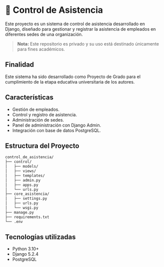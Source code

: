 # 🚀 Control de Asistencia

Este proyecto es un sistema de control de asistencia desarrollado en Django, diseñado para gestionar y registrar la asistencia de empleados en diferentes sedes de una organización.

> **Nota:** Este repositorio es privado y su uso está destinado únicamente para fines académicos.

## Finalidad

Este sistema ha sido desarrollado como Proyecto de Grado para el cumplimiento de la etapa educativa universitaria de los autores.

## Características

- Gestión de empleados.
- Control y registro de asistencia.
- Administración de sedes.
- Panel de administración con Django Admin.
- Integración con base de datos PostgreSQL.

## Estructura del Proyecto

```bash
control_de_asistencia/
├── control/
│   ├── models/
│   ├── views/
│   ├── templates/
│   ├── admin.py
│   ├── apps.py
│   └── urls.py
├── core_asistencia/
│   ├── settings.py
│   ├── urls.py
│   └── wsgi.py
├── manage.py
├── requirements.txt
└── .env
```

## Tecnologías utilizadas

- Python 3.10+
- Django 5.2.4
- PostgreSQL
